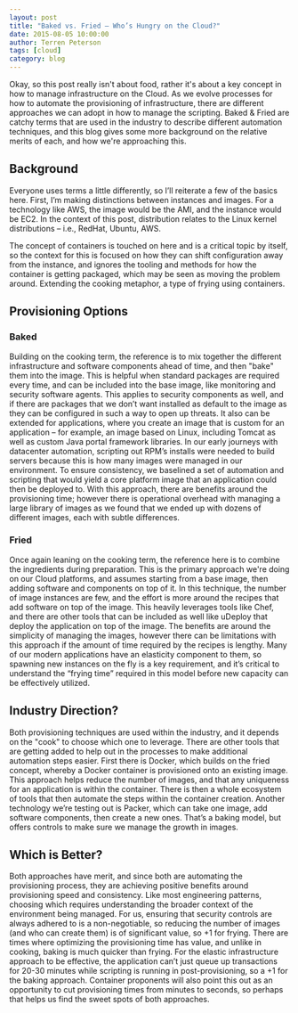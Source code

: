 ```yaml
---
layout: post
title: "Baked vs. Fried – Who’s Hungry on the Cloud?"
date: 2015-08-05 10:00:00
author: Terren Peterson
tags: [cloud]
category: blog
---
```


Okay, so this post really isn't about food, rather it's about a key concept in how to manage infrastructure on the Cloud.  As we evolve processes for how to automate the provisioning of infrastructure, there are different approaches we can adopt in how to manage the scripting.  Baked & Fried are catchy terms that are used in the industry to describe different automation techniques, and this blog gives some more background on the relative merits of each, and how we're approaching this.

## Background
Everyone uses terms a little differently, so I’ll reiterate a few of the basics here.  First, I’m making distinctions between instances and images.  For a technology like AWS, the image would be the AMI, and the instance would be EC2.  In the context of this post, distribution relates to the Linux kernel distributions – i.e., RedHat, Ubuntu, AWS.

The concept of containers is touched on here and is a critical topic by itself, so the context for this is focused on how they can shift configuration away from the instance, and ignores the tooling and methods for how the container is getting packaged, which may be seen as moving the problem around.  Extending the cooking metaphor, a type of frying using containers.

## Provisioning Options

### Baked
Building on the cooking term, the reference is to mix together the different infrastructure and software components ahead of time, and then "bake" them into the image.  This is helpful when standard packages are required every time, and can be included into the base image, like monitoring and security software agents.  This applies to security components as well, and if there are packages that we don’t want installed as default to the image as they can be configured in such a way to open up threats.  It also can be extended for applications, where you create an image that is custom for an application – for example, an image based on Linux, including Tomcat as well as custom Java portal framework libraries.  In our early journeys with datacenter automation, scripting out RPM’s installs were needed to build servers because this is how many images were managed in our environment.  To ensure consistency, we baselined a set of automation and scripting that would yield a core platform image that an application could then be deployed to.  With this approach, there are benefits around the provisioning time; however there is operational overhead with managing a large library of images as we found that we ended up with dozens of different images, each with subtle differences.

### Fried
Once again leaning on the cooking term, the reference here is to combine the ingredients during preparation.  This is the primary approach we're doing on our Cloud platforms, and assumes starting from a base image, then adding software and components on top of it.  In this technique, the number of image instances are few, and the effort is more around the recipes that add software on top of the image.  This heavily leverages tools like Chef, and there are other tools that can be included as well like uDeploy that deploy the application on top of the image.  The benefits are around the simplicity of managing the images, however there can be limitations with this approach if the amount of time required by the recipes is lengthy.  Many of our modern applications have an elasticity component to them, so spawning new instances on the fly is a key requirement, and it’s critical to understand the “frying time” required in this model before new capacity can be effectively utilized.

## Industry Direction?
Both provisioning techniques are used within the industry, and it depends on the "cook" to choose which one to leverage.  There are other tools that are getting added to help out in the processes to make additional automation steps easier.  First there is Docker, which builds on the fried concept, whereby a Docker container is provisioned onto an existing image.  This approach helps reduce the number of images, and that any uniqueness for an application is within the container.  There is then a whole ecosystem of tools that then automate the steps within the container creation.  Another technology we’re testing out is Packer, which can take one image, add software components, then create a new ones.  That’s a baking model, but offers controls to make sure we manage the growth in images.

## Which is Better?
Both approaches have merit, and since both are automating the provisioning process, they are achieving positive benefits around provisioning speed and consistency.  Like most engineering patterns, choosing which requires understanding the broader context of the environment being managed.  For us, ensuring that security controls are always adhered to is a non-negotiable, so reducing the number of images (and who can create them) is of significant value, so +1 for frying.  There are times where optimizing the provisioning time has value, and unlike in cooking, baking is much quicker than frying.  For the elastic infrastructure approach to be effective, the application can’t just queue up transactions for 20-30 minutes while scripting is running in post-provisioning, so a +1 for the baking approach.  Container proponents will also point this out as an opportunity to cut provisioning times from minutes to seconds, so perhaps that helps us find the sweet spots of both approaches.
